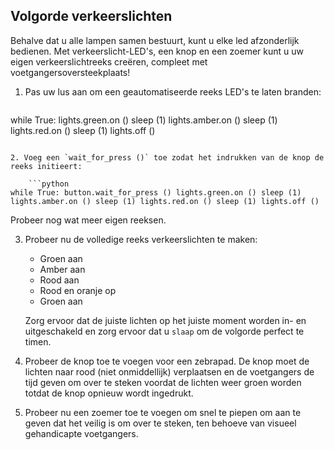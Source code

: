 ## Volgorde verkeerslichten

Behalve dat u alle lampen samen bestuurt, kunt u elke led afzonderlijk bedienen. Met verkeerslicht-LED's, een knop en een zoemer kunt u uw eigen verkeerslichtreeks creëren, compleet met voetgangersoversteekplaats!

1. Pas uw lus aan om een ​​geautomatiseerde reeks LED's te laten branden:
    
    ```python
while True: lights.green.on () sleep (1) lights.amber.on () sleep (1) lights.red.on () sleep (1) lights.off ()
```

2. Voeg een `wait_for_press ()` toe zodat het indrukken van de knop de reeks initieert:
    
    ```python
while True: button.wait_for_press () lights.green.on () sleep (1) lights.amber.on () sleep (1) lights.red.on () sleep (1) lights.off ()
```

Probeer nog wat meer eigen reeksen.

3. Probeer nu de volledige reeks verkeerslichten te maken:
    
    - Groen aan
    - Amber aan
    - Rood aan
    - Rood en oranje op
    - Groen aan
    
    Zorg ervoor dat de juiste lichten op het juiste moment worden in- en uitgeschakeld en zorg ervoor dat u `slaap` om de volgorde perfect te timen.

4. Probeer de knop toe te voegen voor een zebrapad. De knop moet de lichten naar rood (niet onmiddellijk) verplaatsen en de voetgangers de tijd geven om over te steken voordat de lichten weer groen worden totdat de knop opnieuw wordt ingedrukt.

5. Probeer nu een zoemer toe te voegen om snel te piepen om aan te geven dat het veilig is om over te steken, ten behoeve van visueel gehandicapte voetgangers.